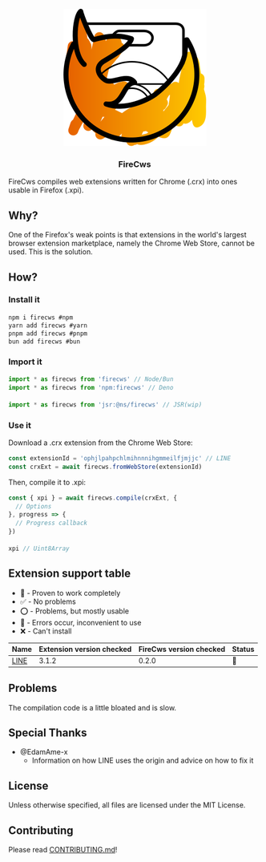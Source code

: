<div align="center">

  ![image](./old/assets/firecrx.svg)
  ### FireCws
</div>

FireCws compiles web extensions written for Chrome (.crx) into ones usable in Firefox (.xpi).

## Why?
One of the Firefox's weak points is that extensions in the world's largest browser extension marketplace, namely the Chrome Web Store, cannot be used. This is the solution.

## How?
### Install it
```shell
npm i firecws #npm
yarn add firecws #yarn
pnpm add firecws #pnpm
bun add firecws #bun
```
### Import it
```ts
import * as firecws from 'firecws' // Node/Bun
import * as firecws from 'npm:firecws' // Deno

import * as firecws from 'jsr:@ns/firecws' // JSR(wip)
```

### Use it
Download a .crx extension from the Chrome Web Store:
```ts
const extensionId = 'ophjlpahpchlmihnnnihgmmeilfjmjjc' // LINE
const crxExt = await firecws.fromWebStore(extensionId)
```

Then, compile it to .xpi:
```ts
const { xpi } = await firecws.compile(crxExt, {
  // Options
}, progress => {
  // Progress callback
})

xpi // Uint8Array
```

## Extension support table
- 💯 - Proven to work completely
- ✅ - No problems
- ⭕ - Problems, but mostly usable
- 🤔 - Errors occur, inconvenient to use
- ❌ - Can't install

| Name | Extension version checked | FireCws version checked | Status |
| --- | --- | --- | --- |
| [LINE](https://chromewebstore.google.com/detail/line/ophjlpahpchlmihnnnihgmmeilfjmjjc?hl=en-US) | 3.1.2 | 0.2.0 | 🤔 |

## Problems
The compilation code is a little bloated and is slow.

## Special Thanks
- @EdamAme-x
  - Information on how LINE uses the origin and advice on how to fix it

## License
Unless otherwise specified, all files are licensed under the MIT License.
## Contributing
Please read [CONTRIBUTING.md](CONTRIBUTING.md)!
